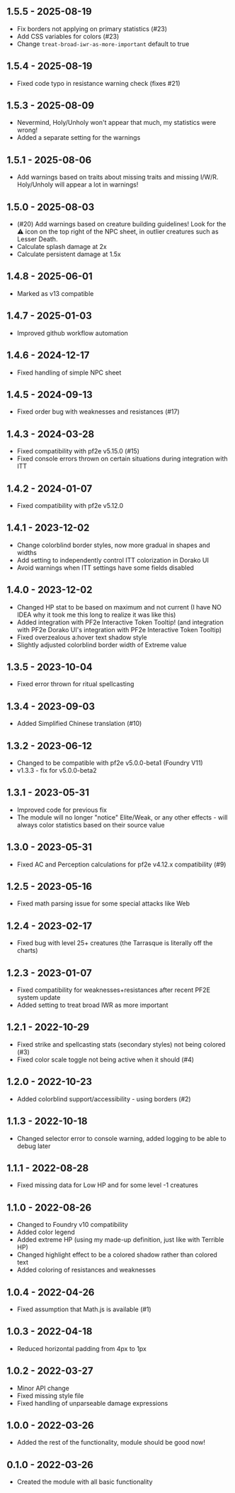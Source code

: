 ## 1.5.5 - 2025-08-19
- Fix borders not applying on primary statistics (#23)
- Add CSS variables for colors (#23)
- Change `treat-broad-iwr-as-more-important` default to true

## 1.5.4 - 2025-08-19
- Fixed code typo in resistance warning check (fixes #21)

## 1.5.3 - 2025-08-09
- Nevermind, Holy/Unholy won't appear that much, my statistics were wrong!
- Added a separate setting for the warnings

## 1.5.1 - 2025-08-06
- Add warnings based on traits about missing traits and missing I/W/R. Holy/Unholy will appear a lot in warnings!

## 1.5.0 - 2025-08-03
- (#20) Add warnings based on creature building guidelines!  Look for the ⚠️ icon on the top right of the NPC sheet, in outlier creatures such as Lesser Death.
- Calculate splash damage at 2x
- Calculate persistent damage at 1.5x

## 1.4.8 - 2025-06-01
- Marked as v13 compatible

## 1.4.7 - 2025-01-03
- Improved github workflow automation

## 1.4.6 - 2024-12-17
- Fixed handling of simple NPC sheet

## 1.4.5 - 2024-09-13
- Fixed order bug with weaknesses and resistances (#17)

## 1.4.3 - 2024-03-28
- Fixed compatibility with pf2e v5.15.0 (#15)
- Fixed console errors thrown on certain situations during integration with ITT

## 1.4.2 - 2024-01-07
- Fixed compatibility with pf2e v5.12.0

## 1.4.1 - 2023-12-02
- Change colorblind border styles, now more gradual in shapes and widths
- Add setting to independently control ITT colorization in Dorako UI
- Avoid warnings when ITT settings have some fields disabled

## 1.4.0 - 2023-12-02
- Changed HP stat to be based on maximum and not current (I have NO IDEA why it took me this long to realize it was like this)
- Added integration with PF2e Interactive Token Tooltip! (and integration with PF2e Dorako UI's integration with PF2e Interactive Token Tooltip)
- Fixed overzealous a:hover text shadow style
- Slightly adjusted colorblind border width of Extreme value

## 1.3.5 - 2023-10-04
- Fixed error thrown for ritual spellcasting

## 1.3.4 - 2023-09-03
- Added Simplified Chinese translation (#10)

## 1.3.2 - 2023-06-12
- Changed to be compatible with pf2e v5.0.0-beta1 (Foundry V11)
- v1.3.3 - fix for v5.0.0-beta2

## 1.3.1 - 2023-05-31
- Improved code for previous fix
- The module will no longer "notice" Elite/Weak, or any other effects - will always color statistics based on their source value

## 1.3.0 - 2023-05-31
- Fixed AC and Perception calculations for pf2e v4.12.x compatibility (#9)

## 1.2.5 - 2023-05-16
- Fixed math parsing issue for some special attacks like Web

## 1.2.4 - 2023-02-17
- Fixed bug with level 25+ creatures (the Tarrasque is literally off the charts)

## 1.2.3 - 2023-01-07
- Fixed compatibility for weaknesses+resistances after recent PF2E system update
- Added setting to treat broad IWR as more important

## 1.2.1 - 2022-10-29
- Fixed strike and spellcasting stats (secondary styles) not being colored (#3)
- Fixed color scale toggle not being active when it should (#4)

## 1.2.0 - 2022-10-23
- Added colorblind support/accessibility - using borders (#2)

## 1.1.3 - 2022-10-18
- Changed selector error to console warning, added logging to be able to debug later

## 1.1.1 - 2022-08-28
- Fixed missing data for Low HP and for some level -1 creatures

## 1.1.0 - 2022-08-26
- Changed to Foundry v10 compatibility
- Added color legend
- Added extreme HP (using my made-up definition, just like with Terrible HP)
- Changed highlight effect to be a colored shadow rather than colored text
- Added coloring of resistances and weaknesses

## 1.0.4 - 2022-04-26
- Fixed assumption that Math.js is available (#1) 

## 1.0.3 - 2022-04-18
- Reduced horizontal padding from 4px to 1px

## 1.0.2 - 2022-03-27
- Minor API change
- Fixed missing style file
- Fixed handling of unparseable damage expressions

## 1.0.0 - 2022-03-26
- Added the rest of the functionality, module should be good now!

## 0.1.0 - 2022-03-26
- Created the module with all basic functionality
